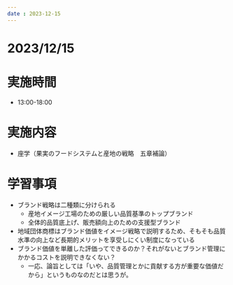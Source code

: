 ```yaml
---
date : 2023-12-15
---
```


# 2023/12/15

# 実施時間
- 13:00-18:00

# 実施内容
- 座学（果実のフードシステムと産地の戦略　五章補論）

# 学習事項
- ブランド戦略は二種類に分けられる
    - 産地イメージ工場のための厳しい品質基準のトップブランド
    - 全体的品質底上げ、販売額向上のための支援型ブランド
- 地域団体商標はブランド価値をイメージ戦略で説明するため、そもそも品質水準の向上など長期的メリットを享受しにくい制度になっている
- ブランド価値を単離した評価ってできるのか？それがないとブランド管理にかかるコストを説明できなくない？
    - 一応、論旨としては「いや、品質管理とかに貢献する方が重要な価値だから」というものなのだとは思うが。